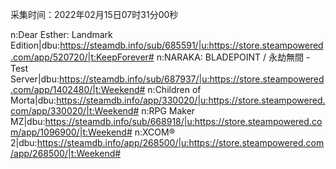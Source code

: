 采集时间：2022年02月15日07时31分00秒

n:Dear Esther: Landmark Edition|dbu:https://steamdb.info/sub/685591/|u:https://store.steampowered.com/app/520720/|t:KeepForever#
n:NARAKA: BLADEPOINT / 永劫無間 - Test Server|dbu:https://steamdb.info/sub/687937/|u:https://store.steampowered.com/app/1402480/|t:Weekend#
n:Children of Morta|dbu:https://steamdb.info/app/330020/|u:https://store.steampowered.com/app/330020/|t:Weekend#
n:RPG Maker MZ|dbu:https://steamdb.info/sub/668918/|u:https://store.steampowered.com/app/1096900/|t:Weekend#
n:XCOM® 2|dbu:https://steamdb.info/app/268500/|u:https://store.steampowered.com/app/268500/|t:Weekend#
